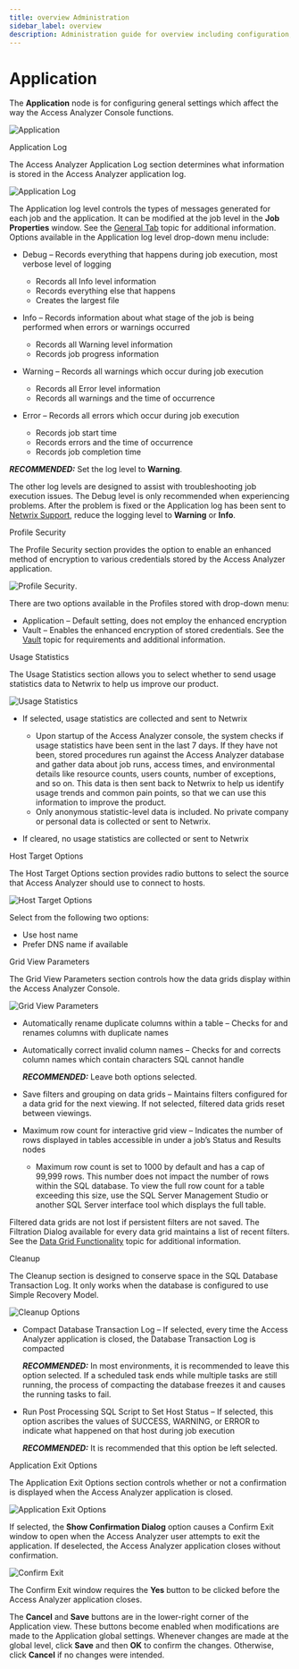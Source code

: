 ```yaml
---
title: overview Administration
sidebar_label: overview
description: Administration guide for overview including configuration, management, and best practices for Access Analyzer.
---
```


# Application

The **Application** node is for configuring general settings which affect the way the Access
Analyzer Console functions.

![Application](/img/product_docs/accessanalyzer/admin/settings/application/application.webp)

Application Log

The Access Analyzer Application Log section determines what information is stored in the Access
Analyzer application log.

![Application Log](/img/product_docs/accessanalyzer/admin/settings/application/applicationlog.webp)

The Application log level controls the types of messages generated for each job and the application.
It can be modified at the job level in the **Job Properties** window. See the
[General Tab](/docs/accessanalyzer/12.0/administration/job-management/job/properties/general.md) topic for additional information. Options
available in the Application log level drop-down menu include:

- Debug – Records everything that happens during job execution, most verbose level of logging

  - Records all Info level information
  - Records everything else that happens
  - Creates the largest file

- Info – Records information about what stage of the job is being performed when errors or warnings
  occurred

  - Records all Warning level information
  - Records job progress information

- Warning – Records all warnings which occur during job execution

  - Records all Error level information
  - Records all warnings and the time of occurrence

- Error – Records all errors which occur during job execution

  - Records job start time
  - Records errors and the time of occurrence
  - Records job completion time

**_RECOMMENDED:_** Set the log level to **Warning**.

The other log levels are designed to assist with troubleshooting job execution issues. The Debug
level is only recommended when experiencing problems. After the problem is fixed or the Application
log has been sent to [Netwrix Support](https://www.netwrix.com/support.html), reduce the logging
level to **Warning** or **Info**.

Profile Security

The Profile Security section provides the option to enable an enhanced method of encryption to
various credentials stored by the Access Analyzer application.

![Profile Security](/img/product_docs/accessanalyzer/admin/settings/application/profilesecurity.webp).

There are two options available in the Profiles stored with drop-down menu:

- Application – Default setting, does not employ the enhanced encryption
- Vault – Enables the enhanced encryption of stored credentials. See the [Vault](/docs/accessanalyzer/12.0/administration/settings/application/vault.md) topic for
  requirements and additional information.

Usage Statistics

The Usage Statistics section allows you to select whether to send usage statistics data to Netwrix
to help us improve our product.

![Usage Statistics](/img/product_docs/accessanalyzer/admin/settings/application/usagestatistics.webp)

- If selected, usage statistics are collected and sent to Netwrix

  - Upon startup of the Access Analyzer console, the system checks if usage statistics have been
    sent in the last 7 days. If they have not been, stored procedures run against the Access
    Analyzer database and gather data about job runs, access times, and environmental details like
    resource counts, users counts, number of exceptions, and so on. This data is then sent back to
    Netwrix to help us identify usage trends and common pain points, so that we can use this
    information to improve the product.
  - Only anonymous statistic-level data is included. No private company or personal data is
    collected or sent to Netwrix.

- If cleared, no usage statistics are collected or sent to Netwrix

Host Target Options

The Host Target Options section provides radio buttons to select the source that Access Analyzer
should use to connect to hosts.

![Host Target Options](/img/product_docs/accessanalyzer/admin/settings/application/hosttargetoptions.webp)

Select from the following two options:

- Use host name
- Prefer DNS name if available

Grid View Parameters

The Grid View Parameters section controls how the data grids display within the Access Analyzer
Console.

![Grid View Parameters](/img/product_docs/accessanalyzer/admin/settings/application/gridviewparameters.webp)

- Automatically rename duplicate columns within a table – Checks for and renames columns with
  duplicate names
- Automatically correct invalid column names – Checks for and corrects column names which contain
  characters SQL cannot handle

  **_RECOMMENDED:_** Leave both options selected.

- Save filters and grouping on data grids – Maintains filters configured for a data grid for the
  next viewing. If not selected, filtered data grids reset between viewings.
- Maximum row count for interactive grid view – Indicates the number of rows displayed in tables
  accessible in under a job’s Status and Results nodes

  - Maximum row count is set to 1000 by default and has a cap of 99,999 rows. This number does not
    impact the number of rows within the SQL database. To view the full row count for a table
    exceeding this size, use the SQL Server Management Studio or another SQL Server interface tool
    which displays the full table.

Filtered data grids are not lost if persistent filters are not saved. The Filtration Dialog
available for every data grid maintains a list of recent filters. See the
[Data Grid Functionality](/docs/accessanalyzer/12.0/administration/navigation/data-grid.md) topic for additional information.

Cleanup

The Cleanup section is designed to conserve space in the SQL Database Transaction Log. It only works
when the database is configured to use Simple Recovery Model.

![Cleanup Options](/img/product_docs/accessanalyzer/admin/settings/application/cleanup.webp)

- Compact Database Transaction Log – If selected, every time the Access Analyzer application is
  closed, the Database Transaction Log is compacted

  **_RECOMMENDED:_** In most environments, it is recommended to leave this option selected. If a
  scheduled task ends while multiple tasks are still running, the process of compacting the
  database freezes it and causes the running tasks to fail.

- Run Post Processing SQL Script to Set Host Status – If selected, this option ascribes the values
  of SUCCESS, WARNING, or ERROR to indicate what happened on that host during job execution

  **_RECOMMENDED:_** It is recommended that this option be left selected.

Application Exit Options

The Application Exit Options section controls whether or not a confirmation is displayed when the
Access Analyzer application is closed.

![Application Exit Options](/img/product_docs/accessanalyzer/admin/settings/application/applicationexitoptions.webp)

If selected, the **Show Confirmation Dialog** option causes a Confirm Exit window to open when the
Access Analyzer user attempts to exit the application. If deselected, the Access Analyzer
application closes without confirmation.

![Confirm Exit](/img/product_docs/accessanalyzer/admin/settings/application/confirmexitwindow.webp)

The Confirm Exit window requires the **Yes** button to be clicked before the Access Analyzer
application closes.

The **Cancel** and **Save** buttons are in the lower-right corner of the Application view. These
buttons become enabled when modifications are made to the Application global settings. Whenever
changes are made at the global level, click **Save** and then **OK** to confirm the changes.
Otherwise, click **Cancel** if no changes were intended.
